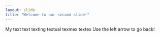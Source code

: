 ```yaml
---
layout: slide
title: "Welcome to our second slide!"
---
```

My text text texting textual texmex textex 
Use the left arrow to go back!
